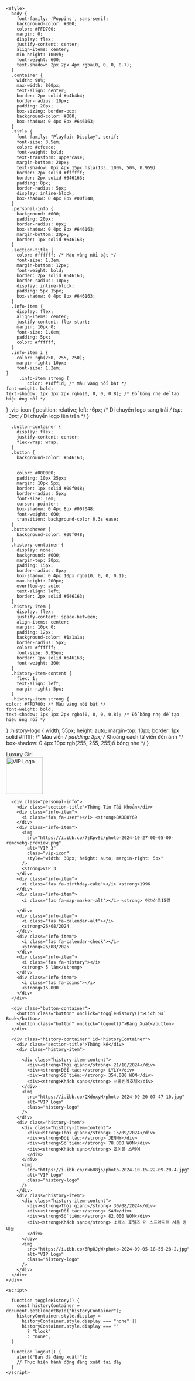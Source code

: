 <!DOCTYPE html>
<html lang="vi">
  <head>
    <meta charset="UTF-8" />
    <meta name="viewport" content="width=device-width, initial-scale=1.0" />
    <title>LUXURY GIRL 🎀</title>
    <link
      rel="stylesheet"
      href="https://cdnjs.cloudflare.com/ajax/libs/font-awesome/6.0.0-beta3/css/all.min.css"
    />
    <link
    <link href="https://fonts.googleapis.com/css2?family=Poppins:wght@400;600&display=swap" rel="stylesheet">
    
    <style>
      body {
        font-family: 'Poppins', sans-serif;
        background-color: #000;
        color: #FFD700;
        margin: 0;
        display: flex;
        justify-content: center;
        align-items: center;
        min-height: 100vh;
        font-weight: 600;
        text-shadow: 2px 2px 4px rgba(0, 0, 0, 0.7);
      }
      .container {
        width: 90%;
        max-width: 800px;
        text-align: center;
        border: 2px solid #b4b4b4;
        border-radius: 10px;
        padding: 20px;
        box-sizing: border-box;
        background-color: #000;
        box-shadow: 0 4px 8px #646163;
      }
      .title {
        font-family: "Playfair Display", serif;
        font-size: 3.5em;
        color: #cfcece;
        font-weight: bold;
        text-transform: uppercase;
        margin-bottom: 20px;
        text-shadow: 0px 4px 15px hsla(133, 100%, 50%, 0.959)
        border: 2px solid #ffffff;
        border: 2px solid #646163;
        padding: 8px;
        border-radius: 5px;
        display: inline-block;
        box-shadow: 0 4px 8px #00f048;
      }
      .personal-info {
        background: #000;
        padding: 20px;
        border-radius: 8px;
        box-shadow: 0 4px 8px #646163;
        margin-bottom: 20px;
        border: 1px solid #646163;
      }
      .section-title {
        color: #ffffff; /* Màu vàng nổi bật */
        font-size: 1.3em;
        margin-bottom: 12px;
        font-weight: bold;
        border: 2px solid #646163;
        border-radius: 10px;
        display: inline-block;
        padding: 5px 15px;
        box-shadow: 0 4px 8px #646163;
      }
      .info-item {
        display: flex;
        align-items: center;
        justify-content: flex-start;
        margin: 10px 0;
        font-size: 1.0em;
        padding: 5px;
        color: #ffffff;
      }
      .info-item i {
        color: rgb(250, 255, 250);
        margin-right: 10px;
        font-size: 1.2em;
    }
         .info-item strong {
            color: #1dff1d; /* Màu vàng nổi bật */
    font-weight: bold;
    text-shadow: 1px 1px 2px rgba(0, 0, 0, 0.8); /* Đổ bóng nhẹ để tạo hiệu ứng nổi */
}
.vip-icon {
  position: relative;
  left: -6px; /* Di chuyển logo sang trái */
  top: -3px;  /* Di chuyển logo lên trên */
}

      .button-container {
        display: flex;
        justify-content: center;
        flex-wrap: wrap;
      }
      .button {
        background-color: #646163;


        color: #000000;
        padding: 10px 25px;
        margin: 10px 5px;
        border: 1px solid #00f048;
        border-radius: 5px;
        font-size: 1em;
        cursor: pointer;
        box-shadow: 0 4px 8px #00f048;
        font-weight: 600;
        transition: background-color 0.3s ease;
      }
      .button:hover {
        background-color: #00f048;
      }
      .history-container {
        display: none;
        background: #000;
        margin-top: 20px;
        padding: 15px;
        border-radius: 8px;
        box-shadow: 0 4px 10px rgba(0, 0, 0, 0.1);
        max-height: 200px;
        overflow-y: auto;
        text-align: left;
        border: 2px solid #646163;
      }
      .history-item {
        display: flex;
        justify-content: space-between;
        align-items: center;
        margin: 10px 0;
        padding: 12px;
        background-color: #1a1a1a;
        border-radius: 5px;
        color: #ffffff;
        font-size: 0.95em;
        border: 1px solid #646163;
        font-weight: 300;
      }
      .history-item-content {
        flex: 1;
        text-align: left;
        margin-right: 5px;
      }
      .history-item strong {
    color: #FFD700; /* Màu vàng nổi bật */
    font-weight: bold;
    text-shadow: 1px 1px 2px rgba(0, 0, 0, 0.8); /* Đổ bóng nhẹ để tạo hiệu ứng nổi */
}
      .history-logo {
    width: 55px;
    height: auto;
    margin-top: 10px;
    border: 1px solid #ffffff; /* Màu viền */
    padding: 3px; /* Khoảng cách từ viền đến ảnh */
    box-shadow: 0 4px 10px rgb(255, 255, 255)ổ bóng nhẹ */
}
    </style>
  </head>
  <body>
    <div class="container">
      <div class="title">Luxury Girl</div>
      <img
        src="https://i.ibb.co/7jKpvSL/photo-2024-10-27-00-05-00-removebg-preview.png"
        alt="VIP Logo"
        class="vip-icon"
        style="width: 100px; height: auto; margin-right: -60px"
      />

      <div class="personal-info">
        <div class="section-title">Thông Tin Tài Khoản</div>
        <div class="info-item">
          <i class="fas fa-user"></i> <strong>BADBOY69
        </div>
        <div class="info-item">
          <img
            src="https://i.ibb.co/7jKpvSL/photo-2024-10-27-00-05-00-removebg-preview.png"
            alt="VIP 3"
            class="vip-icon"
            style="width: 30px; height: auto; margin-right: 5px"
          />
          <strong>VIP 3
        </div>
        <div class="info-item">
          <i class="fas fa-birthday-cake"></i> <strong>1996
        </div>
        <div class="info-item">
          <i class="fas fa-map-marker-alt"></i> <strong> 아차산로15길

        </div>
        <div class="info-item">
          <i class="fas fa-calendar-alt"></i>
          <strong>26/08/2024
        </div>
        <div class="info-item">
          <i class="fas fa-calendar-check"></i>
          <strong>26/08/2025
        </div>
        <div class="info-item">
          <i class="fas fa-history"></i>
          <strong> 5 lần</strong>
        </div>
        <div class="info-item">
          <i class="fas fa-coins"></i>
          <strong>15.000
        </div>
      </div>

      <div class="button-container">
        <button class="button" onclick="toggleHistory()">Lịch Sử Book</button>
        <button class="button" onclick="logout()">Đăng Xuất</button>
      </div>

      <div class="history-container" id="historyContainer">
        <div class="section-title">Thống kê</div>
        <div class="history-item">
            
          <div class="history-item-content">
            <div><strong>Thời gian:</strong> 21/10/2024</div>
            <div><strong>Đối tác:</strong> LYLY</div>
            <div><strong>Số tiền:</strong> 354.000 WON</div>
            <div><strong>Khách sạn:</strong> 서울신라호텔</div>
          </div>
          <img
            src="https://i.ibb.co/QXdnxyM/photo-2024-09-20-07-47-10.jpg"
            alt="VIP Logo"
            class="history-logo"
          />
        </div>
        <div class="history-item">
          <div class="history-item-content">
            <div><strong>Thời gian:</strong> 15/09/2024</div>
            <div><strong>Đối tác:</strong> JENNY</div>
            <div><strong>Số tiền:</strong> 78.000 WON</div>
            <div><strong>Khách sạn:</strong> 조이풀 스테이
            </div>
          </div>
          <img
            src="https://i.ibb.co/rk6H8j5/photo-2024-10-15-22-09-20-4.jpg"
            alt="VIP Logo"
            class="history-logo"
          />
        </div>
        <div class="history-item">
          <div class="history-item-content">
            <div><strong>Thời gian:</strong> 30/08/2024</div>
            <div><strong>Đối tác:</strong> SAM</div>
            <div><strong>Số tiền:</strong> 82.000 WON</div>
            <div><strong>Khách sạn:</strong> 소테츠 호텔즈 더 스프라지르 서울 동대문
            </div>
          </div>
          <img
            src="https://i.ibb.co/6Rp8JpW/photo-2024-09-05-18-55-28-2.jpg"
            alt="VIP Logo"
            class="history-logo"
          />
        </div>
      </div>
    </div>

    <script>
        
      function toggleHistory() {
        const historyContainer = document.getElementById("historyContainer");
        historyContainer.style.display =
          historyContainer.style.display === "none" ||
          historyContainer.style.display === ""
            ? "block"
            : "none";
      }

      function logout() {
        alert("Bạn đã đăng xuất!");
        // Thực hiện hành động đăng xuất tại đây
      }
    </script>
  </body>
</html>
